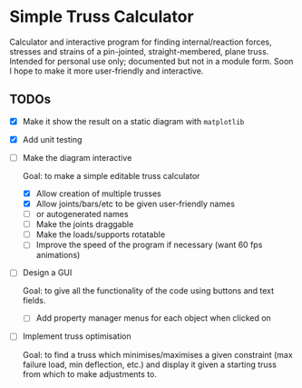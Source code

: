 # Simple Truss Calculator
Calculator and interactive program for finding internal/reaction forces, stresses and strains of a pin-jointed, straight-membered, plane truss.
Intended for personal use only; documented but not in a module form. 
Soon I hope to make it more user-friendly and interactive.

## TODOs

* [x] Make it show the result on a static diagram with `matplotlib`

* [x] Add unit testing

* [ ] Make the diagram interactive


  Goal: to make a simple editable truss calculator
  
  * [x] Allow creation of multiple trusses
  * [x] Allow joints/bars/etc to be given user-friendly names
  * [ ] or autogenerated names
  * [ ] Make the joints draggable
  * [ ] Make the loads/supports rotatable
  * [ ] Improve the speed of the program if necessary (want 60 fps animations)

* [ ] Design a GUI

  Goal: to give all the functionality of the code using buttons and text fields.
  
  * [ ] Add property manager menus for each object when clicked on

* [ ] Implement truss optimisation

  Goal: to find a truss which minimises/maximises a given constraint (max failure load, min deflection, etc.) and display it given a starting truss from which to make    adjustments to.
